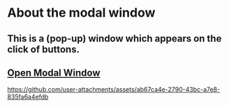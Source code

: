 # About the modal window
## This is a (pop-up) window which appears on the click of buttons.
## [Open Modal Window](https://popupmodalwindow.netlify.app/)
https://github.com/user-attachments/assets/ab67ca4e-2790-43bc-a7e8-835fa6a4efdb



